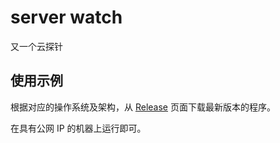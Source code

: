 # server watch

又一个云探针


## 使用示例

根据对应的操作系统及架构，从 [Release](https://github.com/reruin/ServerWatch/releases) 页面下载最新版本的程序。

在具有公网 IP 的机器上运行即可。

